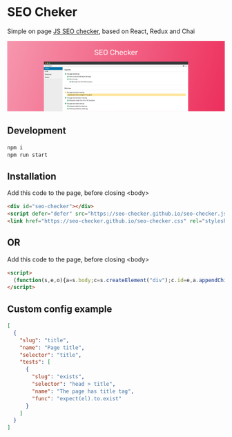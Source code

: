 # SEO Cheker

Simple on page [JS SEO checker](https://seo-checker.github.io/), based on React, Redux and Chai

![banner](https://raw.githubusercontent.com/seo-checker/seo-cheker/master/assets/banner-1544x500.png)

## Development
```sh
npm i
npm run start
```

## Installation 
Add this code to the page, before closing &lt;body&gt;
```html
<div id="seo-checker"></div>
<script defer="defer" src="https://seo-checker.github.io/seo-checker.js"></script>
<link href="https://seo-checker.github.io/seo-checker.css" rel="stylesheet">
```

## OR 
Add this code to the page, before closing &lt;body&gt;
```html
<script>
  (function(s,e,o){a=s.body;c=s.createElement("div");c.id=e,a.appendChild(c);h=s.createElement("script");h.src=o+e+".js";a.appendChild(h);k=s.createElement("link");k.href=o+e+".css";k.rel="stylesheet";a.appendChild(k),s.seo=o})(document, "seo-checker", "https://seo-checker.github.io/")
</script>
```

## Custom config example
```json
[
  {
    "slug": "title",
    "name": "Page title",
    "selector": "title",
    "tests": [
      {
        "slug": "exists",
        "selector": "head > title",
        "name": "The page has title tag",
        "func": "expect(el).to.exist"
      }
    ]
  }
]
```
